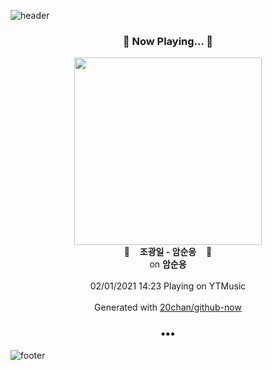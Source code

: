 ![header](https://capsule-render.vercel.app/api?type=wave&height=170&section=header&text=Hi.%20I'm%20SHIFT&fontColor=090707&fontAlignX=45&fontAlignY=65&fontSize=100)

<h3 align="center">🎵 Now Playing... 🎵</h3>
<p align="center">
  <a href="https://music.youtube.com/channel/UC7zZzWH3Dammxn0IL9_Z-ew">
    <img width="300" src="https://lh3.googleusercontent.com/xCFxD60MSpFFmvsBXIRCny6b187TQJWC8_v2Z_d3kkgUCY9FYzr2ChEOnnKWPh4iUkpvDmdhu5Soj0Spig">
  </a>
  <br>
  🎵&nbsp&nbsp&nbsp <b>조광일 - 암순응</b> &nbsp&nbsp&nbsp🎵
  <br>
  on <b>암순응</b>
  
  <br />
  <br />
  02/01/2021 14:23 Playing on YTMusic
  <br />
  <br />
  Generated with <a href="https://github.com/20chan/github-now">20chan/github-now</a>
</p>

<h3 align="center">•••</h3>

![footer](https://capsule-render.vercel.app/api?type=wave&height=150&section=footer)
